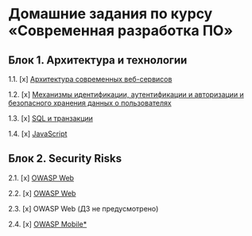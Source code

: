 # Домашние задания по курсу «Современная разработка ПО»

## Блок 1. Архитектура и технологии

1.1. [x] [Архитектура современных веб-сервисов](01_arch)

1.2. [x] [Механизмы идентификации, аутентификации и авторизации и безопасного хранения данных о пользователях](02_auth)

1.3. [x] [SQL и транзакции](03_sql)

1.4. [x] [JavaScript](04_js)

## Блок 2. Security Risks

2.1. [x] [OWASP Web](05_owasp)

2.2. [x] [OWASP Web](06_owasp)

2.3. [x] OWASP Web (ДЗ не предусмотрено)

2.4. [x] [OWASP Mobile*](08_owasp_mobile)

